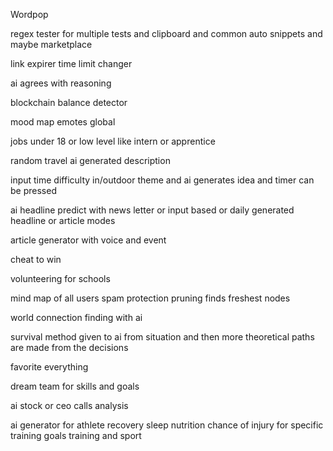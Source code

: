Wordpop

regex tester for multiple tests and clipboard and common auto snippets and maybe marketplace

link expirer time limit changer

ai agrees with reasoning

blockchain balance detector

mood map emotes global

jobs under 18 or low level like intern or apprentice

random travel ai generated description

input time difficulty in/outdoor theme and ai generates idea and timer can be pressed

ai headline predict with news letter or input based or daily generated headline or article modes

article generator with voice and event

cheat to win

volunteering for schools

mind map of all users spam protection pruning finds freshest nodes

world connection finding with ai

survival method given to ai from situation and then more theoretical paths are made from the decisions

favorite everything

dream team for skills and goals

ai stock or ceo calls analysis

ai generator for athlete recovery sleep nutrition chance of injury for specific training goals training and sport
